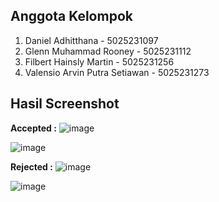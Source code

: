 ## Anggota Kelompok
1. Daniel Adhitthana - 5025231097
2. Glenn Muhammad Rooney - 5025231112
3. Filbert Hainsly Martin - 5025231256
4. Valensio Arvin Putra Setiawan - 5025231273

## Hasil Screenshot

  **Accepted :**
  ![image](https://github.com/user-attachments/assets/1000a8ad-0cbd-4ecf-afae-3eef10ba50d4)

  ![image](https://github.com/user-attachments/assets/6fd88974-4f72-46b1-b795-fd8ceb3b3a56)

   **Rejected :**
   ![image](https://github.com/user-attachments/assets/05182332-0e76-4898-a102-da87e22880e1)
   
   ![image](https://github.com/user-attachments/assets/7014bb26-c7ec-457e-b6a3-cb516cc00c12)


